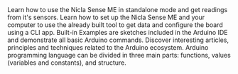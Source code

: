 <EssentialsColumn title="Tutorials for Nicla Sense ME">
<EssentialElement title="Getting Started with Nicla Sense ME" type="tutorial" link="/tutorials/nicla-sense-me/getting-started">
    Learn how to use the Nicla Sense ME in standalone mode and get readings from it's sensors.
  </EssentialElement>

<EssentialElement title="Print Nicla Sense ME Sensors Readings on a Local Webserver" type="tutorial" link="/tutorials/nicla-sense-me/cli-tool">
    Learn how to set up the Nicla Sense ME and your computer to use the already built tool to get data and configure the board using a CLI app.
  </EssentialElement>
</EssentialsColumn>

<EssentialsColumn title="Arduino Basics">
  <EssentialElement title="Built-in Examples" type="tutorial" link="https://www.arduino.cc/en/Tutorial/BuiltInExamples">
    Built-in Examples are sketches included in the Arduino IDE and demonstrate all basic Arduino commands. 
  </EssentialElement>
  <EssentialElement title="Learn" type="resource" link="/learn">
    Discover interesting articles, principles and techniques related to the Arduino ecosystem.
  </EssentialElement>
  <EssentialElement title="Language References" type="resource" link="https://www.arduino.cc/reference/en/">
  Arduino programming language can be divided in three main parts: functions, values (variables and constants), and structure.
  </EssentialElement>
</EssentialsColumn>